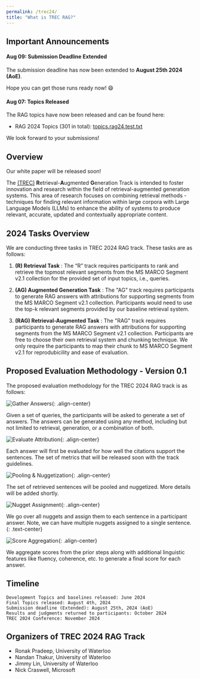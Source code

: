 ```yaml
---
permalink: /trec24/
title: "What is TREC RAG?"
---
```


## Important Announcements

#### Aug 09: Submission Deadline Extended

The submission deadline has now been extended to **August 25th 2024 (AoE)**.

Hope you can get those runs ready now! :smile:

#### Aug 07: Topics Released
The RAG topics have now been released and can be found here:
- RAG 2024 Topics (301 in total): [topics.rag24.test.txt](/assets/txt/topics.rag24.test.txt)

We look forward to your submissions!

## Overview

Our white paper will be released soon!

The [(TREC)](https://trec.nist.gov/) **R**etrieval-**A**ugmented **G**eneration Track is intended to foster innovation and research within the field of retrieval-augmented generation systems. This area of research focuses on combining retrieval methods - techniques for finding relevant information within large corpora with Large Language Models (LLMs) to enhance the ability of systems to produce relevant, accurate, updated and contextually appropriate content.

## 2024 Tasks Overview

We are conducting three tasks in TREC 2024 RAG track. These tasks are as follows:

1. **(R) Retrieval Task** : The “R” track requires participants to rank and retrieve the topmost relevant segments from the MS MARCO Segment v2.1 collection for the provided set of input topics, i.e., queries.

2. **(AG) Augmented Generation Task** : The "AG" track requires participants to generate RAG answers with attributions for supporting segments from the MS MARCO Segment v2.1 collection. Participants would need to use the top-k relevant segments provided by our baseline retrieval system.

3. **(RAG) Retrieval-Augmented Task** : The "RAG" track requires participants to generate RAG answers with attributions for supporting segments from the MS MARCO Segment v2.1 collection. Participants are free to choose their own retrieval system and chunking technique. We only require the participants to map their chunk to MS MARCO Segment v2.1 for reprodubicility and ease of evaluation.


## Proposed Evaluation Methodology - Version 0.1

The proposed evaluation methodology for the TREC 2024 RAG track is as follows:

![Gather Answers](/assets/images/eval-step1.png){: .align-center}
<figcaption>Given a set of queries, the participants will be asked to generate a set of answers. The answers can be generated using any method, including but not limited to retrieval, generation, or a combination of both. </figcaption>


![Evaluate Attribution](/assets/images/eval-step2.png){: .align-center}
<figcaption>Each answer will first be evaluated for how well the citations support the sentences. The set of metrics that will be released soon with the track guidelines.</figcaption>


![Pooling & Nuggetization](/assets/images/eval-step3.png){: .align-center}
<figcaption>The set of retrieved sentences will be pooled and nuggetized. More details will be added shortly.</figcaption>


![Nugget Assignment](/assets/images/eval-step4.png){: .align-center}
<figcaption>We go over all nuggets and assign them to each sentence in a participant answer. Note, we can have multiple nuggets assigned to a single sentence.</figcaption>{: .text-center}


![Score Aggregation](/assets/images/eval-step5.png){: .align-center}
<figcaption>We aggregate scores from the prior steps along with additional linguistic features like fluency, coherence, etc. to generate a final score for each answer.</figcaption>

## Timeline

```
Development Topics and baselines released: June 2024
Final Topics released: August 4th, 2024
Submission deadline (Extended): August 25th, 2024 (AoE)
Results and judgments returned to participants: October 2024
TREC 2024 Conference: November 2024
```

## Organizers of TREC 2024 RAG Track

- Ronak Pradeep, University of Waterloo
- Nandan Thakur, University of Waterloo
- Jimmy Lin, University of Waterloo
- Nick Craswell, Microsoft